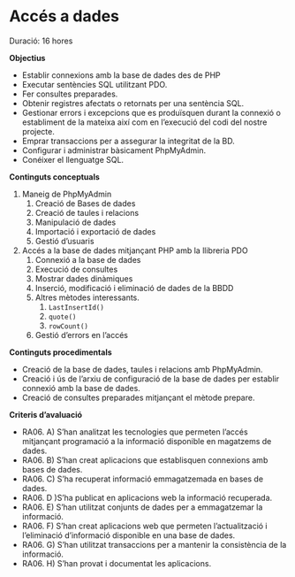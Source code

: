 # Accés a dades

Duració: 16 hores


**Objectius**

- Establir connexions amb la base de dades des de PHP
- Executar sentències SQL utilitzant PDO.
- Fer consultes preparades.
- Obtenir registres afectats o retornats per una sentència SQL.
- Gestionar errors i excepcions que es produïsquen durant la connexió o establiment de la mateixa així com en l’execució del codi del nostre projecte.
- Emprar transaccions per a assegurar la integritat de la BD.
- Configurar i administrar bàsicament PhpMyAdmin.
- Conéixer el llenguatge SQL.

**Continguts conceptuals**

1. Maneig de PhpMyAdmin
      1. Creació de Bases de dades
      2. Creació de taules i relacions
      3. Manipulació de dades
      4. Importació i exportació de dades
      5. Gestió d’usuaris 
2. Accés a la base de dades mitjançant PHP amb la llibreria PDO
      1. Connexió a la base de dades
      2. Execució de consultes
      3. Mostrar dades dinàmiques
      4.  Inserció, modificació i eliminació de dades de la BBDD
      5.  Altres mètodes interessants.
           1.  `LastInsertId()`
           2.  `quote()`
           3.  `rowCount()`
      6.  Gestió d’errors en l’accés
 
**Continguts procedimentals**

- Creació de la base de dades, taules i relacions amb PhpMyAdmin.
- Creació i ús de l’arxiu de configuració de la base de dades per establir connexió amb la base de dades.
- Creació de consultes preparades mitjançant el mètode prepare.

**Criteris d’avaluació** 

- RA06. A) S’han analitzat les tecnologies que permeten l’accés mitjançant programació a la informació disponible en magatzems de dades.
- RA06. B) S’han creat aplicacions que establisquen connexions amb bases de dades.
- RA06. C) S’ha recuperat informació emmagatzemada en bases de dades.
- RA06. D )S’ha publicat en aplicacions web la informació recuperada.
- RA06. E) S’han utilitzat conjunts de dades per a emmagatzemar la informació.
- RA06. F) S’han creat aplicacions web que permeten l’actualització i l’eliminació d’informació disponible en una base de dades.
- RA06. G) S’han utilitzat transaccions per a mantenir la consistència de la informació.
- RA06. H) S’han provat i documentat les aplicacions.